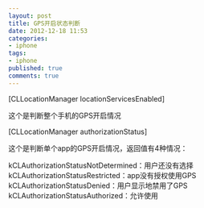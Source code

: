```yaml
---
layout: post
title: GPS开启状态判断
date: 2012-12-18 11:53
categories:
- iphone
tags:
- iphone
published: true
comments: true
---
```

<p><p>[CLLocationManager locationServicesEnabled]</p>
<p>这个是判断整个手机的GPS开启情况</p>
<p>[CLLocationManager authorizationStatus]</p>
<p>这个是判断单个app的GPS开启情况，返回值有4种情况：</p>
<p>kCLAuthorizationStatusNotDetermined：用户还没有选择<br />kCLAuthorizationStatusRestricted：app没有授权使用GPS<br />kCLAuthorizationStatusDenied：用户显示地禁用了GPS<br />kCLAuthorizationStatusAuthorized：允许使用</p></p>
